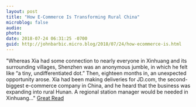 ```yaml
---
layout: post
title: "How E-Commerce Is Transforming Rural China"
microblog: false
audio: 
photo: 
date: 2018-07-24 06:31:25 -0700
guid: http://johnbarbic.micro.blog/2018/07/24/how-ecommerce-is.html
---
```

"Whereas Xia had some connection to nearly everyone in Xinhuang and its surrounding villages, Shenzhen was an anonymous jumble, in which he felt like “a tiny, undifferentiated dot.” Then, eighteen months in, an unexpected opportunity arose. Xia had been making deliveries for JD.com, the second-biggest e-commerce company in China, and he heard that the business was expanding into rural Hunan. A regional station manager would be needed in Xinhuang..." [Great Read](https://www.newyorker.com/magazine/2018/07/23/how-e-commerce-is-transforming-rural-china)

